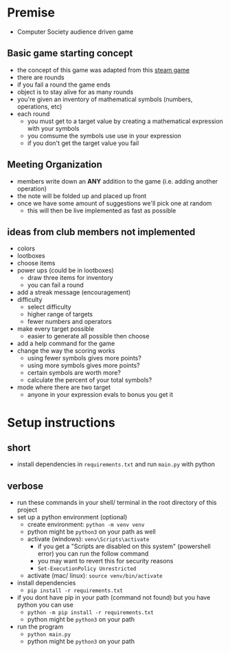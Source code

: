 # Premise
- Computer Society audience driven game
## Basic game starting concept
- the concept of this game was adapted from this [steam game](https://store.steampowered.com/app/3043740/Calculate_It/)
- there are rounds
- if you fail a round the game ends
- object is to stay alive for as many rounds
- you're given an inventory of mathematical symbols (numbers, operations, etc)
- each round
    - you must get to a target value by creating a mathematical expression with your symbols
    - you comsume the symbols use use in your expression
    - if you don't get the target value you fail
## Meeting Organization
- members write down an **ANY** addition to the game (i.e. adding another operation)
- the note will be folded up and placed up front
- once we have some amount of suggestions we'll pick one at random
    - this will then be live implemented as fast as possible

## ideas from club members not implemented
- colors
- lootboxes
- choose items
- power ups (could be in lootboxes)
    - draw three items for inventory
    - you can fail a round
- add a streak message (encouragement)
- difficulty
    - select difficulty
    - higher range of targets
    - fewer numbers and operators
- make every target possible
    - easier to generate all possible then choose
- add a help command for the game
- change the way the scoring works
    - using fewer symbols gives more points?
    - using more symbols gives more points?
    - certain symbols are worth more?
    - calculate the percent of your total symbols?
- mode where there are two target
    - anyone in your expression evals to bonus you get it

# Setup instructions
## short
- install dependencies in `requirements.txt` and run `main.py` with python
## verbose
- run these commands in your shell/ terminal in the root directory of this project
- set up a python environment (optional)
    - create environment: `python -m venv venv`
    - python might be `python3` on your path as well
    - activate (windows): `venv\Scripts\activate`
        - if you get a "Scripts are disabled on this system" (powershell error) you can run the follow command
        - you may want to revert this for security reasons
        - `Set-ExecutionPolicy Unrestricted`
    - activate (mac/ linux): `source venv/bin/activate`
- install dependencies 
    - `pip install -r requirements.txt`
- if you dont have pip in your path (command not found) but you have python you can use
    - `python -m pip install -r requirements.txt`
    - python might be `python3` on your path
- run the program
    - `python main.py`
    - python might be `python3` on your path

